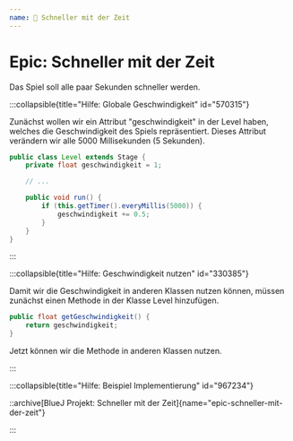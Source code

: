```yaml
---
name: 🥉 Schneller mit der Zeit
---
```


# Epic: Schneller mit der Zeit

Das Spiel soll alle paar Sekunden schneller werden.

:::collapsible{title="Hilfe: Globale Geschwindigkeit" id="570315"}

Zunächst wollen wir ein Attribut "geschwindigkeit" in der Level haben, welches die Geschwindigkeit des Spiels repräsentiert. Dieses Attribut verändern wir alle 5000 Millisekunden (5 Sekunden).

```java
public class Level extends Stage {
    private float geschwindigkeit = 1;

    // ...

    public void run() {
        if (this.getTimer().everyMillis(5000)) {
            geschwindigkeit += 0.5;
        }
    }
}
```

:::

:::collapsible{title="Hilfe: Geschwindigkeit nutzen" id="330385"}

Damit wir die Geschwindigkeit in anderen Klassen nutzen können, müssen zunächst einen Methode in der Klasse Level hinzufügen.

```java
public float getGeschwindigkeit() {
    return geschwindigkeit;
}
```

Jetzt können wir die Methode in anderen Klassen nutzen.

:::

:::collapsible{title="Hilfe: Beispiel Implementierung" id="967234"}

::archive[BlueJ Projekt: Schneller mit der Zeit]{name="epic-schneller-mit-der-zeit"}

:::